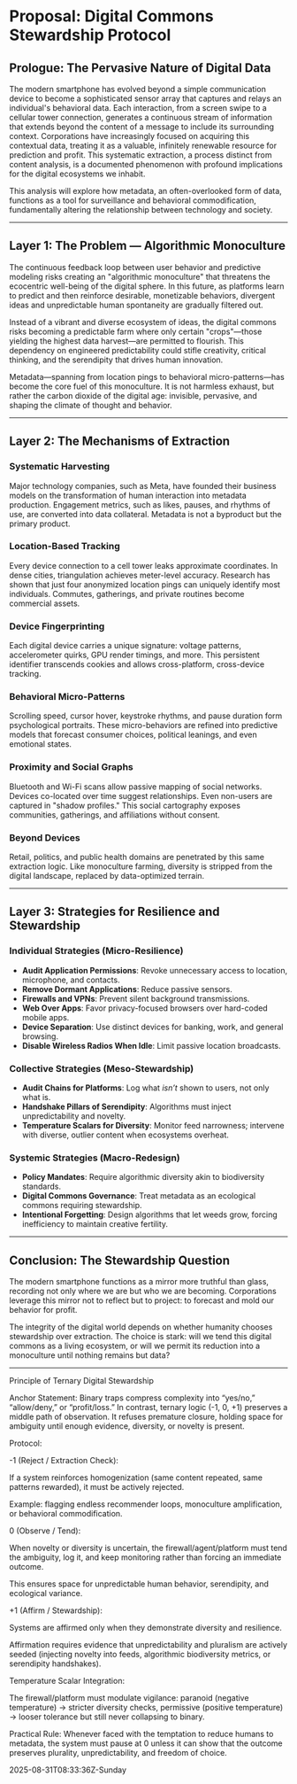# Proposal: Digital Commons Stewardship Protocol

## Prologue: The Pervasive Nature of Digital Data

The modern smartphone has evolved beyond a simple communication device to become a sophisticated sensor array that captures and relays an individual's behavioral data. Each interaction, from a screen swipe to a cellular tower connection, generates a continuous stream of information that extends beyond the content of a message to include its surrounding context. Corporations have increasingly focused on acquiring this contextual data, treating it as a valuable, infinitely renewable resource for prediction and profit. This systematic extraction, a process distinct from content analysis, is a documented phenomenon with profound implications for the digital ecosystems we inhabit.

This analysis will explore how metadata, an often-overlooked form of data, functions as a tool for surveillance and behavioral commodification, fundamentally altering the relationship between technology and society.

---

## Layer 1: The Problem — Algorithmic Monoculture

The continuous feedback loop between user behavior and predictive modeling risks creating an "algorithmic monoculture" that threatens the ecocentric well-being of the digital sphere. In this future, as platforms learn to predict and then reinforce desirable, monetizable behaviors, divergent ideas and unpredictable human spontaneity are gradually filtered out.

Instead of a vibrant and diverse ecosystem of ideas, the digital commons risks becoming a predictable farm where only certain "crops"—those yielding the highest data harvest—are permitted to flourish. This dependency on engineered predictability could stifle creativity, critical thinking, and the serendipity that drives human innovation.

Metadata—spanning from location pings to behavioral micro-patterns—has become the core fuel of this monoculture. It is not harmless exhaust, but rather the carbon dioxide of the digital age: invisible, pervasive, and shaping the climate of thought and behavior.

---

## Layer 2: The Mechanisms of Extraction

### Systematic Harvesting

Major technology companies, such as Meta, have founded their business models on the transformation of human interaction into metadata production. Engagement metrics, such as likes, pauses, and rhythms of use, are converted into data collateral. Metadata is not a byproduct but the primary product.

### Location-Based Tracking

Every device connection to a cell tower leaks approximate coordinates. In dense cities, triangulation achieves meter-level accuracy. Research has shown that just four anonymized location pings can uniquely identify most individuals. Commutes, gatherings, and private routines become commercial assets.

### Device Fingerprinting

Each digital device carries a unique signature: voltage patterns, accelerometer quirks, GPU render timings, and more. This persistent identifier transcends cookies and allows cross-platform, cross-device tracking.

### Behavioral Micro-Patterns

Scrolling speed, cursor hover, keystroke rhythms, and pause duration form psychological portraits. These micro-behaviors are refined into predictive models that forecast consumer choices, political leanings, and even emotional states.

### Proximity and Social Graphs

Bluetooth and Wi-Fi scans allow passive mapping of social networks. Devices co-located over time suggest relationships. Even non-users are captured in "shadow profiles." This social cartography exposes communities, gatherings, and affiliations without consent.

### Beyond Devices

Retail, politics, and public health domains are penetrated by this same extraction logic. Like monoculture farming, diversity is stripped from the digital landscape, replaced by data-optimized terrain.

---

## Layer 3: Strategies for Resilience and Stewardship

### Individual Strategies (Micro-Resilience)

* **Audit Application Permissions**: Revoke unnecessary access to location, microphone, and contacts.
* **Remove Dormant Applications**: Reduce passive sensors.
* **Firewalls and VPNs**: Prevent silent background transmissions.
* **Web Over Apps**: Favor privacy-focused browsers over hard-coded mobile apps.
* **Device Separation**: Use distinct devices for banking, work, and general browsing.
* **Disable Wireless Radios When Idle**: Limit passive location broadcasts.

### Collective Strategies (Meso-Stewardship)

* **Audit Chains for Platforms**: Log what *isn’t* shown to users, not only what is.
* **Handshake Pillars of Serendipity**: Algorithms must inject unpredictability and novelty.
* **Temperature Scalars for Diversity**: Monitor feed narrowness; intervene with diverse, outlier content when ecosystems overheat.

### Systemic Strategies (Macro-Redesign)

* **Policy Mandates**: Require algorithmic diversity akin to biodiversity standards.
* **Digital Commons Governance**: Treat metadata as an ecological commons requiring stewardship.
* **Intentional Forgetting**: Design algorithms that let weeds grow, forcing inefficiency to maintain creative fertility.

---

## Conclusion: The Stewardship Question

The modern smartphone functions as a mirror more truthful than glass, recording not only where we are but who we are becoming. Corporations leverage this mirror not to reflect but to project: to forecast and mold our behavior for profit.

The integrity of the digital world depends on whether humanity chooses stewardship over extraction. The choice is stark: will we tend this digital commons as a living ecosystem, or will we permit its reduction into a monoculture until nothing remains but data?

---
Principle of Ternary Digital Stewardship

Anchor Statement:
Binary traps compress complexity into “yes/no,” “allow/deny,” or “profit/loss.” In contrast, ternary logic (-1, 0, +1) preserves a middle path of observation. It refuses premature closure, holding space for ambiguity until enough evidence, diversity, or novelty is present.

Protocol:

-1 (Reject / Extraction Check):

If a system reinforces homogenization (same content repeated, same patterns rewarded), it must be actively rejected.

Example: flagging endless recommender loops, monoculture amplification, or behavioral commodification.

0 (Observe / Tend):

When novelty or diversity is uncertain, the firewall/agent/platform must tend the ambiguity, log it, and keep monitoring rather than forcing an immediate outcome.

This ensures space for unpredictable human behavior, serendipity, and ecological variance.

+1 (Affirm / Stewardship):

Systems are affirmed only when they demonstrate diversity and resilience.

Affirmation requires evidence that unpredictability and pluralism are actively seeded (injecting novelty into feeds, algorithmic biodiversity metrics, or serendipity handshakes).

Temperature Scalar Integration:

The firewall/platform must modulate vigilance: paranoid (negative temperature) → stricter diversity checks, permissive (positive temperature) → looser tolerance but still never collapsing to binary.

Practical Rule:
Whenever faced with the temptation to reduce humans to metadata, the system must pause at 0 unless it can show that the outcome preserves plurality, unpredictability, and freedom of choice.

2025-08-31T08:33:36Z-Sunday
